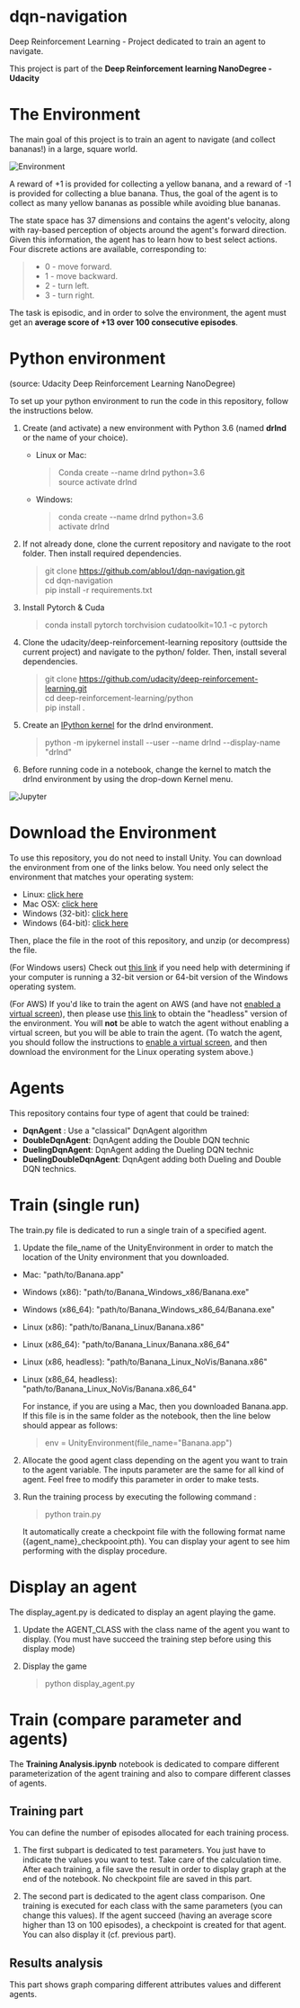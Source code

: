 # dqn-navigation
Deep Reinforcement Learning - Project dedicated to train an agent to navigate.

This project is part of the **Deep Reinforcement learning NanoDegree - Udacity**

# The Environment
The main goal of this project is to train an agent to navigate (and collect bananas!) in a large, square world.

![Environment](environment.png)

A reward of +1 is provided for collecting a yellow banana, and a reward of -1 is provided for collecting a blue banana. Thus, the goal of the agent is to collect as many yellow bananas as possible while avoiding blue bananas.

The state space has 37 dimensions and contains the agent's velocity, along with ray-based perception of objects around the agent's forward direction. Given this information, the agent has to learn how to best select actions. Four discrete actions are available, corresponding to:

> - 0 - move forward.
> - 1 - move backward.
> - 2 - turn left.
> - 3 - turn right.

The task is episodic, and in order to solve the environment, the agent must get an **average score of +13 over 100 consecutive episodes**.

# Python environment

(source: Udacity Deep Reinforcement Learning NanoDegree)

To set up your python environment to run the code in this repository, follow the instructions below.

1. Create (and activate) a new environment with Python 3.6 (named **drlnd** or the name of your choice).
   - Linux or Mac:
     > Conda create --name drlnd python=3.6  
     > source activate drlnd
   - Windows:
     > conda create --name drlnd python=3.6  
	 > activate drlnd

2. If not already done, clone the current repository and navigate to the root folder. Then install required dependencies.
	> git clone https://github.com/ablou1/dqn-navigation.git  
	> cd dqn-navigation  
	> pip install -r requirements.txt

3. Install Pytorch & Cuda
	> conda install pytorch torchvision cudatoolkit=10.1 -c pytorch

4. Clone the udacity/deep-reinforcement-learning repository (outtside the current project) and navigate to the python/ folder. Then, install several dependencies.
	> git clone https://github.com/udacity/deep-reinforcement-learning.git  
	> cd deep-reinforcement-learning/python  
	> pip install .

5. Create an [IPython kernel](https://ipython.readthedocs.io/en/stable/install/kernel_install.html) for the drlnd environment.
	> python -m ipykernel install --user --name drlnd --display-name "drlnd"

6. Before running code in a notebook, change the kernel to match the drlnd environment by using the drop-down Kernel menu.

![Jupyter](Jupyter.png)


# Download the Environment
To use this repository, you do not need to install Unity. You can download the environment from one of the links below. You need only select the environment that matches your operating system:
- Linux: [click here](https://s3-us-west-1.amazonaws.com/udacity-drlnd/P1/Banana/Banana_Linux.zip)
- Mac OSX: [click here](https://s3-us-west-1.amazonaws.com/udacity-drlnd/P1/Banana/Banana.app.zip)
- Windows (32-bit): [click here](https://s3-us-west-1.amazonaws.com/udacity-drlnd/P1/Banana/Banana_Windows_x86.zip)
- Windows (64-bit): [click here](https://s3-us-west-1.amazonaws.com/udacity-drlnd/P1/Banana/Banana_Windows_x86_64.zip)

Then, place the file in the root of this repository, and unzip (or decompress) the file.

(For Windows users) Check out [this link](https://support.microsoft.com/en-us/help/827218/how-to-determine-whether-a-computer-is-running-a-32-bit-version-or-64) if you need help with determining if your computer is running a 32-bit version or 64-bit version of the Windows operating system.

(For AWS) If you'd like to train the agent on AWS (and have not [enabled a virtual screen](https://github.com/Unity-Technologies/ml-agents/blob/master/docs/Training-on-Amazon-Web-Service.md)), then please use [this link](https://s3-us-west-1.amazonaws.com/udacity-drlnd/P1/Banana/Banana_Linux_NoVis.zip) to obtain the "headless" version of the environment. You will **not** be able to watch the agent without enabling a virtual screen, but you will be able to train the agent. (To watch the agent, you should follow the instructions to [enable a virtual screen](https://github.com/Unity-Technologies/ml-agents/blob/master/docs/Training-on-Amazon-Web-Service.md), and then download the environment for the Linux operating system above.)

# Agents
This repository contains four type of agent that could be trained:
- **DqnAgent** : Use a "classical" DqnAgent algorithm
- **DoubleDqnAgent**: DqnAgent adding the Double DQN technic
- **DuelingDqnAgent**: DqnAgent adding the Dueling DQN technic
- **DuelingDoubleDqnAgent**: DqnAgent adding both Dueling and Double DQN technics.

# Train (single run)
The train.py file is dedicated to run a single train of a specified agent.

1. Update the file_name of the UnityEnvironment in order to match the location of the Unity environment that you downloaded.
- Mac: "path/to/Banana.app"
- Windows (x86): "path/to/Banana_Windows_x86/Banana.exe"
- Windows (x86_64): "path/to/Banana_Windows_x86_64/Banana.exe"
- Linux (x86): "path/to/Banana_Linux/Banana.x86"
- Linux (x86_64): "path/to/Banana_Linux/Banana.x86_64"
- Linux (x86, headless): "path/to/Banana_Linux_NoVis/Banana.x86"
- Linux (x86_64, headless): "path/to/Banana_Linux_NoVis/Banana.x86_64"

	For instance, if you are using a Mac, then you downloaded Banana.app. If this file is in the same folder as the notebook, then the line below should appear as follows:
	> env = UnityEnvironment(file_name="Banana.app")

2. Allocate the good agent class depending on the agent you want to train to the agent variable. The inputs parameter are the same for all kind of agent. Feel free to modify this parameter in order to make tests.

3. Run the training process by executing the following command :
	> python train.py

	It automatically create a checkpoint file with the following format name ({agent_name}_checkpooint.pth). You can display your agent to see him performing with the display procedure.

# Display an agent
The display_agent.py is dedicated to display an agent playing the game.

1. Update the AGENT_CLASS with the class name of the agent you want to display. (You must have succeed the training step before using this display mode)

2. Display the game
	> python display_agent.py

# Train (compare parameter and agents)
The **Training Analysis.ipynb** notebook is dedicated to compare different parameterization of the agent training and also to compare different classes of agents.

## Training part
You can define the number of episodes allocated for each training process. 

1. The first subpart is dedicated to test parameters. You just have to indicate the values you want to test. Take care of the calculation time. After each training, a file save the result in order to display graph at the end of the notebook. No checkpoint file are saved in this part.

2. The second part is dedicated to the agent class comparison. One training is executed for each class with the same parameters (you can change this values). If the agent succeed (having an average score higher than 13 on 100 episodes), a checkpoint is created for that agent. You can also display it (cf. previous part).

## Results analysis
This part shows graph comparing different attributes values and different agents.
